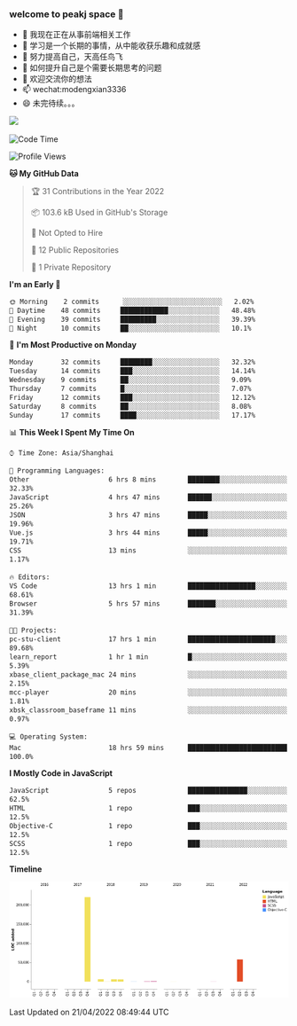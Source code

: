 ### welcome to peakj space 👋



- 🔭 我现在正在从事前端相关工作
- 🌱 学习是一个长期的事情，从中能收获乐趣和成就感
- 👯 努力提高自己，天高任鸟飞
- 🤔 如何提升自己是个需要长期思考的问题
- 💬 欢迎交流你的想法
- 📫 wechat:modengxian3336
- 😄 未完待续。。。

![](https://s2.ax1x.com/2019/06/28/ZKxc4J.jpg)

<!--START_SECTION:waka-->
![Code Time](http://img.shields.io/badge/Code%20Time-1%2C102%20hrs%2044%20mins-blue)

![Profile Views](http://img.shields.io/badge/Profile%20Views-0-blue)

**🐱 My GitHub Data** 

> 🏆 31 Contributions in the Year 2022
 > 
> 📦 103.6 kB Used in GitHub's Storage 
 > 
> 🚫 Not Opted to Hire
 > 
> 📜 12 Public Repositories 
 > 
> 🔑 1 Private Repository 
 > 
**I'm an Early 🐤** 

```text
🌞 Morning    2 commits      ░░░░░░░░░░░░░░░░░░░░░░░░░   2.02% 
🌆 Daytime    48 commits     ████████████░░░░░░░░░░░░░   48.48% 
🌃 Evening    39 commits     █████████░░░░░░░░░░░░░░░░   39.39% 
🌙 Night      10 commits     ██░░░░░░░░░░░░░░░░░░░░░░░   10.1%

```
📅 **I'm Most Productive on Monday** 

```text
Monday       32 commits     ████████░░░░░░░░░░░░░░░░░   32.32% 
Tuesday      14 commits     ███░░░░░░░░░░░░░░░░░░░░░░   14.14% 
Wednesday    9 commits      ██░░░░░░░░░░░░░░░░░░░░░░░   9.09% 
Thursday     7 commits      █░░░░░░░░░░░░░░░░░░░░░░░░   7.07% 
Friday       12 commits     ███░░░░░░░░░░░░░░░░░░░░░░   12.12% 
Saturday     8 commits      ██░░░░░░░░░░░░░░░░░░░░░░░   8.08% 
Sunday       17 commits     ████░░░░░░░░░░░░░░░░░░░░░   17.17%

```


📊 **This Week I Spent My Time On** 

```text
⌚︎ Time Zone: Asia/Shanghai

💬 Programming Languages: 
Other                    6 hrs 8 mins        ████████░░░░░░░░░░░░░░░░░   32.33% 
JavaScript               4 hrs 47 mins       ██████░░░░░░░░░░░░░░░░░░░   25.26% 
JSON                     3 hrs 47 mins       █████░░░░░░░░░░░░░░░░░░░░   19.96% 
Vue.js                   3 hrs 44 mins       █████░░░░░░░░░░░░░░░░░░░░   19.71% 
CSS                      13 mins             ░░░░░░░░░░░░░░░░░░░░░░░░░   1.17%

🔥 Editors: 
VS Code                  13 hrs 1 min        █████████████████░░░░░░░░   68.61% 
Browser                  5 hrs 57 mins       ███████░░░░░░░░░░░░░░░░░░   31.39%

🐱‍💻 Projects: 
pc-stu-client            17 hrs 1 min        ██████████████████████░░░   89.68% 
learn_report             1 hr 1 min          █░░░░░░░░░░░░░░░░░░░░░░░░   5.39% 
xbase_client_package_mac 24 mins             ░░░░░░░░░░░░░░░░░░░░░░░░░   2.15% 
mcc-player               20 mins             ░░░░░░░░░░░░░░░░░░░░░░░░░   1.81% 
xbsk_classroom_baseframe 11 mins             ░░░░░░░░░░░░░░░░░░░░░░░░░   0.97%

💻 Operating System: 
Mac                      18 hrs 59 mins      █████████████████████████   100.0%

```

**I Mostly Code in JavaScript** 

```text
JavaScript               5 repos             ███████████████░░░░░░░░░░   62.5% 
HTML                     1 repo              ███░░░░░░░░░░░░░░░░░░░░░░   12.5% 
Objective-C              1 repo              ███░░░░░░░░░░░░░░░░░░░░░░   12.5% 
SCSS                     1 repo              ███░░░░░░░░░░░░░░░░░░░░░░   12.5%

```


**Timeline**

![Chart not found](https://raw.githubusercontent.com/PeakJ/PeakJ/master/charts/bar_graph.png) 


 Last Updated on 21/04/2022 08:49:44 UTC
<!--END_SECTION:waka-->
